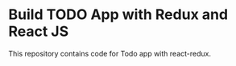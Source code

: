 # Build TODO App with Redux and React JS

This repository contains code for Todo app with react-redux.

